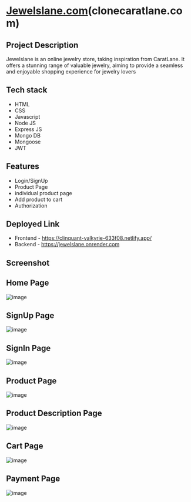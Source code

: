 # [Jewelslane.com](https://clinquant-valkyrie-633f08.netlify.app/)(clonecaratlane.com)

## Project Description
Jewelslane is an online jewelry store, taking inspiration from CaratLane. It offers a stunning range of valuable jewelry, aiming to provide a seamless and enjoyable shopping experience for jewelry lovers

## Tech stack
* HTML
* CSS
* Javascript
* Node JS
* Express JS
* Mongo DB
* Mongoose
* JWT

## Features
* Login/SignUp
* Product Page
* individual product page
* Add product to cart
* Authorization

## Deployed Link
* Frontend - https://clinquant-valkyrie-633f08.netlify.app/
* Backend - https://jewelslane.onrender.com


## Screenshot
## Home Page
![image](https://github.com/ankita-barad/frightened-van-975/assets/121330309/3d1a99f8-120d-45e4-b83f-7875142366de)

## SignUp Page
![image](https://github.com/ankita-barad/frightened-van-975/assets/121330309/3f38f0bc-aa5a-4932-ab8a-b3f54b9e0a7b)

## SignIn Page
![image](https://github.com/ankita-barad/frightened-van-975/assets/121330309/8a3ed740-da4d-47a7-9ba5-aae8587b910d)


## Product Page
![image](https://github.com/ankita-barad/frightened-van-975/assets/121330309/57476987-89d2-4d0f-9c09-83975cd9ab4b)


## Product Description Page
![image](https://github.com/ankita-barad/frightened-van-975/assets/121330309/bae0b602-2291-404d-9cde-ba72bd102e3b)


## Cart Page
![image](https://github.com/ankita-barad/frightened-van-975/assets/121330309/b8ae7154-ac6b-4277-b227-350db4fd2fb8)


## Payment Page
![image](https://github.com/ankita-barad/frightened-van-975/assets/121330309/a114720f-6b62-4620-8286-e43abcb4d3ef)



